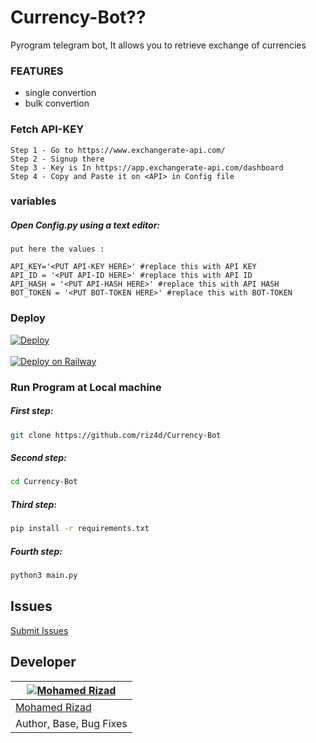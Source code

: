 # Currency-Bot??

Pyrogram telegram bot, It allows you to retrieve exchange of currencies

### FEATURES
 - single convertion
 - bulk convertion
 
 ### Fetch API-KEY
 ```
Step 1 - Go to https://www.exchangerate-api.com/
Step 2 - Signup there
Step 3 - Key is In https://app.exchangerate-api.com/dashboard
Step 4 - Copy and Paste it on <API> in Config file
```
 ### variables
 
 ##### Open Config.py using a text editor:

```
put here the values :

API_KEY='<PUT API-KEY HERE>' #replace this with API KEY
API_ID = '<PUT API-ID HERE>' #replace this with API ID
API_HASH = '<PUT API-HASH HERE>' #replace this with API HASH
BOT_TOKEN = '<PUT BOT-TOKEN HERE>' #replace this with BOT-TOKEN
```
 ### Deploy
 [![Deploy](https://www.herokucdn.com/deploy/button.svg)](https://heroku.com/deploy?template=https://github.com/riz4d/Currency-Bot)<br><br>
 [![Deploy on Railway](https://railway.app/button.svg)](https://railway.app/new/template?template=https://github.com/riz4d/Currency-Bot)

 

### Run Program at Local machine


##### First step:

```sh
git clone https://github.com/riz4d/Currency-Bot
```

##### Second step:

```sh
cd Currency-Bot
```

##### Third step:

```sh
pip install -r requirements.txt
```

##### Fourth step:

```sh
python3 main.py
```

## Issues 

[Submit Issues](https://github.com/riz4d/Currency-Bot/issues)


## Developer

[![Mohamed Rizad](https://github.com/riz4d.png?size=100)](https://github.com/riz4d) |
----|
[Mohamed Rizad](https://t.me/riz4d) |
Author, Base, Bug Fixes  |
